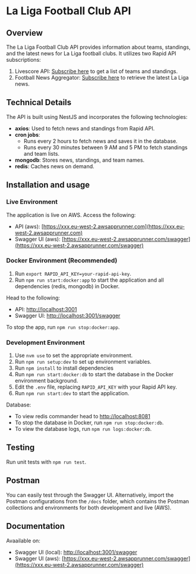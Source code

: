 # La Liga Football Club API

## Overview

The La Liga Football Club API provides information about teams, standings, and the latest news for La Liga football clubs. It utilizes two Rapid API subscriptions:

1. Livescore API: [Subscribe here](https://rapidapi.com/apidojo/api/livescore6) to get a list of teams and standings.
2. Football News Aggregator: [Subscribe here](https://rapidapi.com/arkasarkar2000/api/football-news-aggregator-live) to retrieve the latest La Liga news.

## Technical Details

The API is built using NestJS and incorporates the following technologies:

- **axios**: Used to fetch news and standings from Rapid API.
- **cron jobs**:
  - Runs every 2 hours to fetch news and saves it in the database.
  - Runs every 30 minutes between 9 AM and 5 PM to fetch standings and team lists.
- **mongodb**: Stores news, standings, and team names.
- **redis**: Caches news on demand.

## Installation and usage

### Live Environment

The application is live on AWS. Access the following:

- API (aws): [https://xxx.eu-west-2.awsapprunner.com](https://xxx.eu-west-2.awsapprunner.com)
- Swagger UI (aws): [https://xxx.eu-west-2.awsapprunner.com/swagger](https://xxx.eu-west-2.awsapprunner.com/swagger)

### Docker Environment (Recommended)

1. Run `export RAPID_API_KEY=your-rapid-api-key`.
2. Run `npm run start:docker:app` to start the application and all dependencies (redis, mongodb) in Docker.

Head to the following:

- API:  [http://localhost:3001](http://localhost:3001)
- Swagger UI: [http://localhost:3001/swagger](http://localhost:3001/swagger)

To stop the app, run `npm run stop:docker:app`.

### Development Environment

1. Use `nvm use` to set the appropriate environment.
2. Run `npm run setup:dev` to set up environment variables.
3. Run `npm install` to install dependencies
4. Run `npm run start:docker:db` to start the database in the Docker environment background.
5. Edit the `.env` file, replacing `RAPID_API_KEY` with your Rapid API key.
6. Run `npm run start:dev` to start the application.

Database:

- To view redis commander head to [http://localhost:8081](http://localhost:8081)
- To stop the database in Docker, run `npm run stop:docker:db`. 
- To view the database logs, run `npm run logs:docker:db`.


## Testing

Run unit tests with `npm run test`.


## Postman

You can easily test through the Swagger UI. Alternatively, import the Postman configurations from the `/docs` folder, which contains the Postman collections and environments for both development and live (AWS).

## Documentation 

Avaailable on:

- Swagger UI (local): [http://localhost:3001/swagger](http://localhost:3001/swagger)
- Swagger UI (aws): [https://xxx.eu-west-2.awsapprunner.com/swagger](https://xxx.eu-west-2.awsapprunner.com/swagger)
